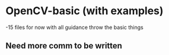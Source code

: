 # OpenCV-basic (with examples)
-15 files for now  with all guidance throw the basic things 


## Need more comm to be written 
